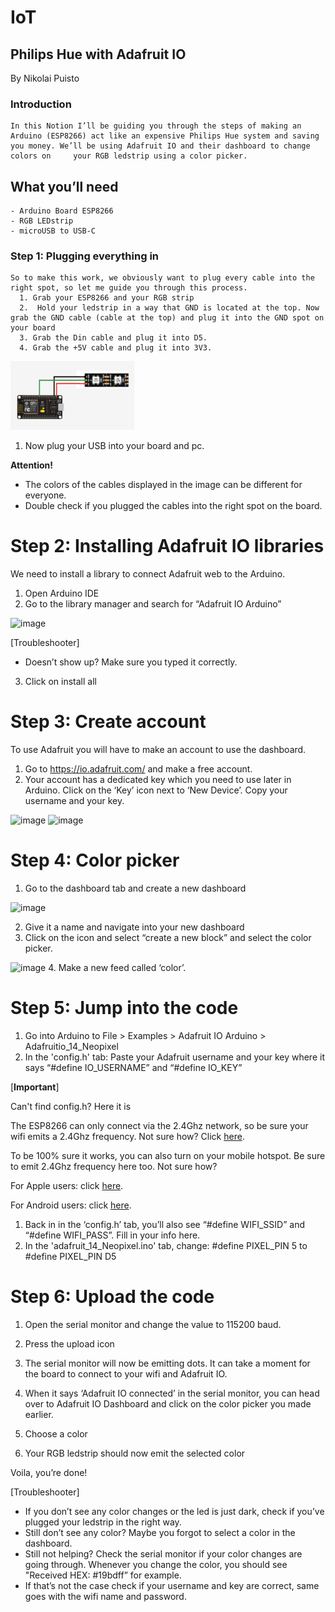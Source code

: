 # IoT
## Philips Hue with Adafruit IO

By Nikolai Puisto

  ### Introduction
    In this Notion I’ll be guiding you through the steps of making an Arduino (ESP8266) act like an expensive Philips Hue system and saving you money. We’ll be using Adafruit IO and their dashboard to change colors on     your RGB ledstrip using a color picker.

  ## What you’ll need
    - Arduino Board ESP8266
    - RGB LEDstrip
    - microUSB to USB-C
    
  ### Step 1: Plugging everything in
    So to make this work, we obviously want to plug every cable into the right spot, so let me guide you through this process. 
      1. Grab your ESP8266 and your RGB strip
      2.  Hold your ledstrip in a way that GND is located at the top. Now grab the GND cable (cable at the top) and plug it into the GND spot on your board
      3. Grab the Din cable and plug it into D5.
      4. Grab the +5V cable and plug it into 3V3.   

<img width="198" alt=image src="https://github.com/Nikolai05/IoT/blob/main/1.png">


1. Now plug your USB into your board and pc.

**Attention!**

- The colors of the cables displayed in the image can be different for everyone.
- Double check if you plugged the cables into the right spot on the board.

# Step 2: Installing Adafruit IO libraries

We need to install a library to connect Adafruit web to the Arduino.

1. Open Arduino IDE
2. Go to the library manager and search for “Adafruit IO Arduino”

<img width="198" alt=image src="https://github.com/Nikolai05/IoT/2.png">

[Troubleshooter]

- Doesn’t show up? Make sure you typed it correctly.

3. Click on install all
    
    

# Step 3: Create account

To use Adafruit you will have to make an account to use the dashboard.

1. Go to https://io.adafruit.com/ and make a free account.
2. Your account has a dedicated key which you need to use later in Arduino. Click on the ‘Key’ icon next to ‘New Device’. Copy your username and your key.
<img width="198" alt=image src="https://github.com/Nikolai05/IoT/3.png">
<img width="198" alt=image src="https://github.com/Nikolai05/IoT/4.png">

# Step 4: Color picker

1. Go to the dashboard tab and create a new dashboard
<img width="198" alt=image src="https://github.com/Nikolai05/IoT/5.png">

2. Give it a name and navigate into your new dashboard
3. Click on the icon and select “create a new block” and select the color picker.
<img width="198" alt=image src="https://github.com/Nikolai05/IoT/6.png">    
4. Make a new feed called ‘color’.

# Step 5: Jump into the code

1. Go into Arduino to File > Examples > Adafruit IO Arduino > Adafruitio_14_Neopixel
2. In the 'config.h' tab: Paste your Adafruit username and your key where it says “#define IO_USERNAME” and “#define IO_KEY”

[**Important**]

Can't find config.h? Here it is


The ESP8266 can only connect via the 2.4Ghz network, so be sure your wifi emits a 2.4Ghz frequency. Not sure how? Click [here](https://getnexx.com/pages/how-to-tell-if-you-have-2-4-ghz-or-5-ghz-wifi-network#:~:text=Open%20your%20networks%20panel%20from,say%202.4GHz%20or%205GHz.). 

To be 100% sure it works, you can also turn on your mobile hotspot. Be sure to emit 2.4Ghz frequency here too. Not sure how?

For Apple users: click [here](https://it-training.apple.com/tutorials/support/sup040).

For Android users: click [here](https://www.cnet.com/tech/mobile/need-to-speed-up-your-phones-wi-fi-hotspot-try-changing-this-one-android-setting/).

1. Back in in the ‘config.h’ tab, you’ll also see “#define WIFI_SSID” and “#define WIFI_PASS”. Fill in your info here.
2. In the 'adafruit_14_Neopixel.ino' tab, change: #define PIXEL_PIN 5 to #define PIXEL_PIN D5

# Step 6: Upload the code

1. Open the serial monitor and change the value to 115200 baud.

    
2. Press the upload icon 

    
3. The serial monitor will now be emitting dots. It can take a moment for the board to connect to your wifi and Adafruit IO.
4. When it says ‘Adafruit IO connected’ in the serial monitor, you can head over to Adafruit IO Dashboard and click on the color picker you made earlier.
5. Choose a color
6. Your RGB ledstrip should now emit the selected color

Voila, you’re done!

[Troubleshooter]

- If you don’t see any color changes or the led is just dark, check if you’ve plugged your ledstrip in the right way.
- Still don’t see any color? Maybe you forgot to select a color in the dashboard.
- Still not helping? Check the serial monitor if your color changes are going through. Whenever you change the color, you should see "Received HEX: #19bdff” for example.
- If that’s not the case check if your username and key are correct, same goes with the wifi name and password.

  
